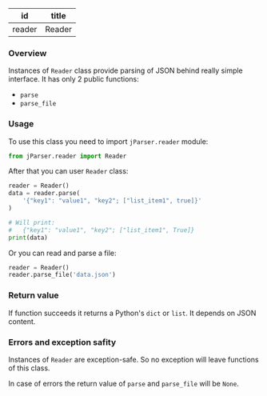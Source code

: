 | id     | title  |
| ------ | ------ |
| reader | Reader |

### Overview

Instances of `Reader` class provide parsing of JSON 
behind really simple interface. It has only 2 public 
functions:
- `parse`
- `parse_file`

### Usage

To use this class you need to import `jParser.reader` module:
```python
from jParser.reader import Reader
```

After that you can user `Reader` class:
```python
reader = Reader()
data = reader.parse(
    '{"key1": "value1", "key2"; ["list_item1", true]}'
)

# Will print:
#   {"key1": "value1", "key2"; ["list_item1", True]}
print(data)
```

Or you can read and parse a file:
```python
reader = Reader()
reader.parse_file('data.json')
```

### Return value

If function succeeds it returns a Python's `dict` or `list`. 
It depends on JSON content.

### Errors and exception safity

Instances of `Reader` are exception-safe. So no exception 
will leave functions of this class.

In case of errors the return value of `parse` and 
`parse_file` will be `None`.
